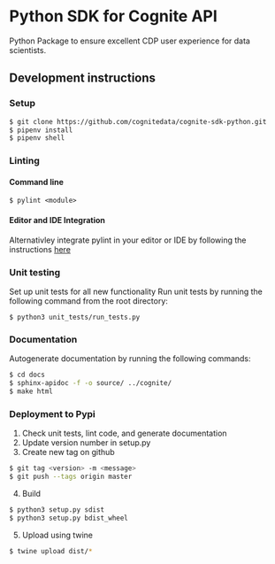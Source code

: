 Python SDK for Cognite API
==========================
Python Package to ensure excellent CDP user experience for data scientists.

## Development instructions
### Setup
```bash
$ git clone https://github.com/cognitedata/cognite-sdk-python.git
$ pipenv install
$ pipenv shell
```

### Linting
#### Command line
`$ pylint <module>`
#### Editor and IDE Integration
Alternativley integrate pylint in your editor or IDE by following the instructions [here](https://docs.pylint.org/en/1.6.0/ide-integration.html)

### Unit testing
Set up unit tests for all new functionality
Run unit tests by running the following command from the root directory:

`$ python3 unit_tests/run_tests.py`
### Documentation
Autogenerate documentation by running the following commands:
```bash
$ cd docs 
$ sphinx-apidoc -f -o source/ ../cognite/
$ make html
```

### Deployment to Pypi
1. Check unit tests, lint code, and generate documentation
2. Update version number in setup.py
3. Create new tag on github
```bash
$ git tag <version> -m <message>
$ git push --tags origin master
```
4. Build
```bash
$ python3 setup.py sdist
$ python3 setup.py bdist_wheel
```
5. Upload using twine
```bash
$ twine upload dist/*
```

